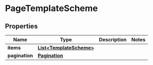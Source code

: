 

# PageTemplateScheme


## Properties

| Name | Type | Description | Notes |
|------------ | ------------- | ------------- | -------------|
|**items** | [**List&lt;TemplateScheme&gt;**](TemplateScheme.md) |  |  |
|**pagination** | [**Pagination**](Pagination.md) |  |  |



